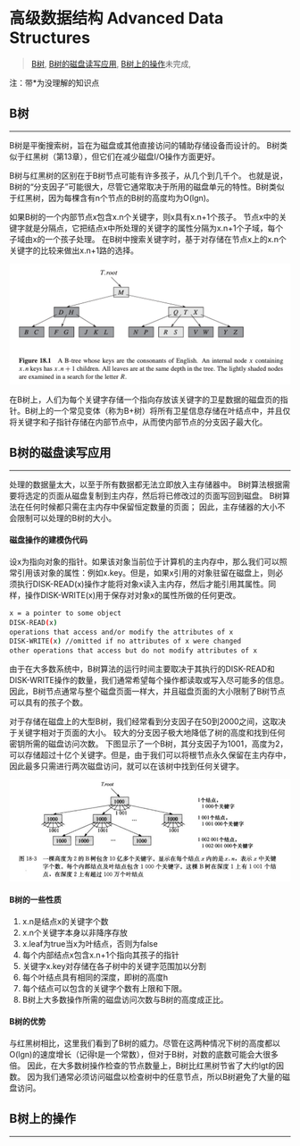 # 高级数据结构 Advanced Data Structures
>[B树](#B树),
>[B树的磁盘读写应用](#B树的磁盘读写应用),
>[B树上的操作](#B树上的操作)未完成,

注：带*为没理解的知识点

## B树
---
B树是平衡搜索树，旨在为磁盘或其他直接访问的辅助存储设备而设计的。 B树类似于红黑树（第13章），但它们在减少磁盘I/O操作方面更好。

B树与红黑树的区别在于B树节点可能有许多孩子，从几个到几千个。 也就是说，B树的“分支因子”可能很大，尽管它通常取决于所用的磁盘单元的特性。B树类似于红黑树，因为每棵含有n个节点的B树的高度均为O(lgn)。

如果B树的一个内部节点x包含x.n个关键字，则x具有x.n+1个孩子。 节点x中的关键字就是分隔点，它把结点x中所处理的关键字的属性分隔为x.n+1个子域，每个子域由x的一个孩子处理。 在B树中搜索关键字时，基于对存储在节点x上的x.n个关键字的比较来做出x.n+1路的选择。

![](pic/btree.png)

在B树上，人们为每个关键字存储一个指向存放该关键字的卫星数据的磁盘页的指针。B树上的一个常见变体（称为B+树）将所有卫星信息存储在叶结点中，并且仅将关键字和子指针存储在内部节点中，从而使内部节点的分支因子最大化。

## B树的磁盘读写应用
---
处理的数据量太大，以至于所有数据都无法立即放入主存储器中。 B树算法根据需要将选定的页面从磁盘复制到主内存，然后将已修改过的页面写回到磁盘。 B树算法在任何时候都只需在主内存中保留恒定数量的页面； 因此，主存储器的大小不会限制可以处理的B树的大小。

#### 磁盘操作的建模伪代码
设x为指向对象的指针。如果该对象当前位于计算机的主内存中，那么我们可以照常引用该对象的属性：例如x.key。但是，如果x引用的对象驻留在磁盘上，则必须执行DISK-READ(x)操作才能将对象x读入主内存，然后才能引用其属性。同样，操作DISK-WRITE(x)用于保存对对象x的属性所做的任何更改。

```bash
x = a pointer to some object
DISK-READ(x)
operations that access and/or modify the attributes of x 
DISK-WRITE(x) //omitted if no attributes of x were changed 
other operations that access but do not modify attributes of x
```

由于在大多数系统中，B树算法的运行时间主要取决于其执行的DISK-READ和DISK-WRITE操作的数量，我们通常希望每个操作都读取或写入尽可能多的信息。 因此，B树节点通常与整个磁盘页面一样大，并且磁盘页面的大小限制了B树节点可以具有的孩子个数。

对于存储在磁盘上的大型B树，我们经常看到分支因子在50到2000之间，这取决于关键字相对于页面的大小。 较大的分支因子极大地降低了树的高度和找到任何密钥所需的磁盘访问次数。 下图显示了一个B树，其分支因子为1001，高度为2，可以存储超过十亿个关键字。但是，由于我们可以将根节点永久保留在主内存中，因此最多只需进行两次磁盘访问，就可以在该树中找到任何关键字。

![](pic/disk.png)

#### B树的一些性质
1. x.n是结点x的关键字个数
2. x.n个关键字本身以非降序存放
3. x.leaf为true当x为叶结点，否则为false
4. 每个内部结点x包含x.n+1个指向其孩子的指针
5. 关键字x.key对存储在各子树中的关键字范围加以分割
6. 每个叶结点具有相同的深度，即树的高度h
7. 每个结点可以包含的关键字个数有上限和下限。
8. B树上大多数操作所需的磁盘访问次数与B树的高度成正比。

#### B树的优势
与红黑树相比，这里我们看到了B树的威力。尽管在这两种情况下树的高度都以O(lgn)的速度增长（记得t是一个常数），但对于B树，对数的底数可能会大很多倍。 因此，在大多数树操作检查的节点数量上，B树比红黑树节省了大约lgt的因数。 因为我们通常必须访问磁盘以检查树中的任意节点，所以B树避免了大量的磁盘访问。

## B树上的操作
---